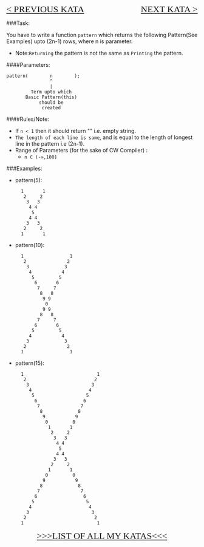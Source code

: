 <p style="text-align:left;"><font face="Impact" size="5"><A HREF="http://www.codewars.com/kata/5589ad588ee1db3f5e00005a">< PREVIOUS KATA</A></font>
 <span style="float:right;"><font face="Impact" size="5" ><A HREF="http://www.codewars.com/kata/5592e5d3ede9542ff0000057">NEXT KATA ></A></font></span></p>

###Task:

You have to write a function `pattern` which returns the following Pattern(See Examples) upto (2n-1) rows, where n is parameter.

* Note:`Returning` the pattern is not the same as `Printing` the pattern.

####Parameters:
    
    pattern(        n        );
                    ^                     
                    |                     
             Term upto which   
           Basic Pattern(this)     
                should be         
                 created            
                                  
                                
####Rules/Note:
* If `n < 1` then it should return "" i.e. empty string.
* `The length of each line is same`, and is equal to the length of longest line in the pattern i.e (2n-1).
* Range of Parameters (for the sake of CW Compiler) :
  + `n ∈ (-∞,100]`

###Examples:

* pattern(5):

        1       1
         2     2 
          3   3  
           4 4   
            5    
           4 4   
          3   3  
         2     2 
        1       1
       
        
* pattern(10):

        1                 1
         2               2 
          3             3  
           4           4   
            5         5    
             6       6     
              7     7      
               8   8       
                9 9        
                 0         
                9 9        
               8   8       
              7     7      
             6       6     
            5         5    
           4           4   
          3             3  
         2               2 
        1                 1
    
* pattern(15):

        1                           1
         2                         2 
          3                       3  
           4                     4   
            5                   5    
             6                 6     
              7               7      
               8             8       
                9           9        
                 0         0         
                  1       1          
                   2     2           
                    3   3            
                     4 4             
                      5              
                     4 4             
                    3   3            
                   2     2           
                  1       1          
                 0         0         
                9           9        
               8             8       
              7               7      
             6                 6     
            5                   5    
           4                     4   
          3                       3  
         2                         2 
        1                           1
    
<P ALIGN="center"><FONT FACE="Impact"  SIZE="5"><A HREF="http://www.codewars.com/users/curious_db97/authored">>>>LIST OF ALL MY KATAS<<<</A></FONT></P>